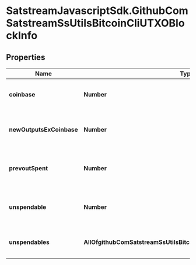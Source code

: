 # SatstreamJavascriptSdk.GithubComSatstreamSsUtilsBitcoinCliUTXOBlockInfo

## Properties
Name | Type | Description | Notes
------------ | ------------- | ------------- | -------------
**coinbase** | **Number** | Coinbase subsidy amount of this block | [optional] 
**newOutputsExCoinbase** | **Number** | Total amount of new outputs created by this block | [optional] 
**prevoutSpent** | **Number** | Total amount of all prevouts spent in this block | [optional] 
**unspendable** | **Number** | Total amount of unspendable outputs created | [optional] 
**unspendables** | **AllOfgithubComSatstreamSsUtilsBitcoinCliUTXOBlockInfoUnspendables** | Detailed view of unspendable categories | [optional] 
